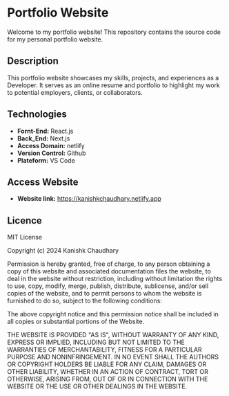 # Portfolio Website

Welcome to my portfolio website! This repository contains the source code for my personal portfolio website.

## Description

This portfolio website showcases my skills, projects, and experiences as a Developer. It serves as an online resume and portfolio to highlight my work to potential employers, clients, or collaborators.

## Technologies

- **Fornt-End:** React.js
- **Back_End:** Next.js
- **Access Domain:** netlify
- **Version Control:** Github
- **Plateform:** VS Code

## Access Website

- **Website link:** https://kanishkchaudhary.netlify.app

## Licence

MIT License

Copyright (c) 2024 Kanishk Chaudhary

Permission is hereby granted, free of charge, to any person obtaining a copy
of this website and associated documentation files the website, to deal
in the website without restriction, including without limitation the rights
to use, copy, modify, merge, publish, distribute, sublicense, and/or sell
copies of the website, and to permit persons to whom the website is
furnished to do so, subject to the following conditions:

The above copyright notice and this permission notice shall be included in all
copies or substantial portions of the Website.

THE WEBSITE IS PROVIDED "AS IS", WITHOUT WARRANTY OF ANY KIND, EXPRESS OR
IMPLIED, INCLUDING BUT NOT LIMITED TO THE WARRANTIES OF MERCHANTABILITY,
FITNESS FOR A PARTICULAR PURPOSE AND NONINFRINGEMENT. IN NO EVENT SHALL THE
AUTHORS OR COPYRIGHT HOLDERS BE LIABLE FOR ANY CLAIM, DAMAGES OR OTHER
LIABILITY, WHETHER IN AN ACTION OF CONTRACT, TORT OR OTHERWISE, ARISING FROM,
OUT OF OR IN CONNECTION WITH THE WEBSITE OR THE USE OR OTHER DEALINGS IN THE
WEBSITE.
